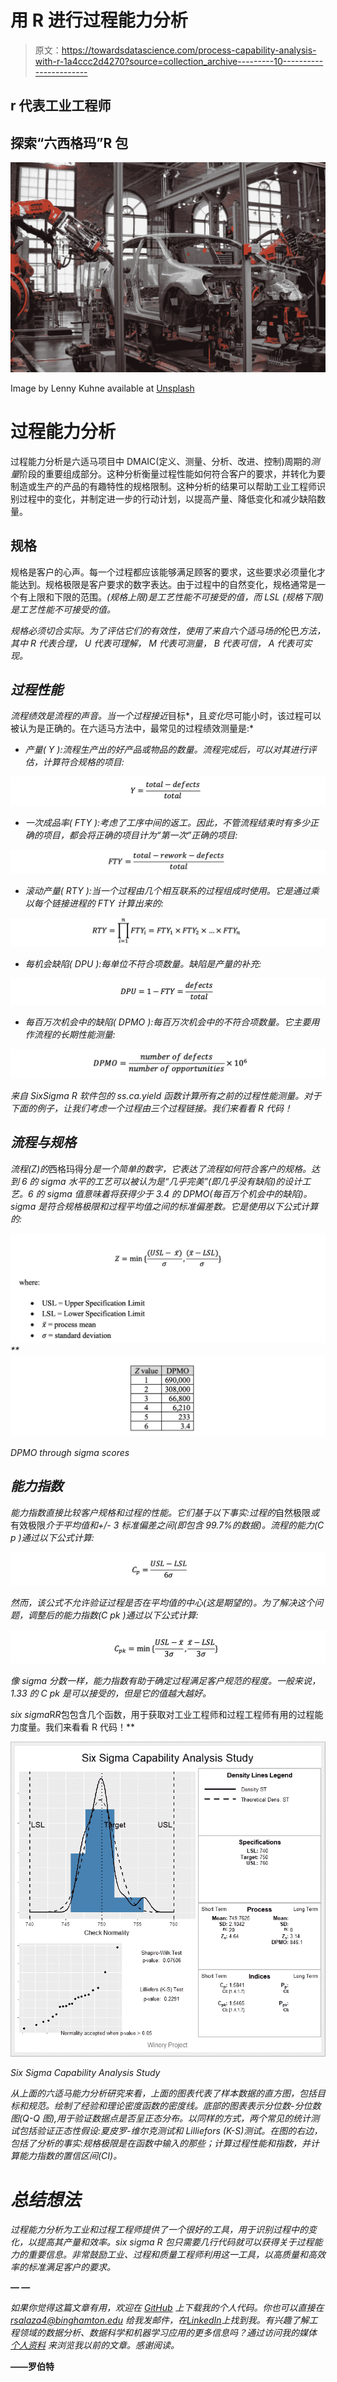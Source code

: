 # 用 R 进行过程能力分析

> 原文：<https://towardsdatascience.com/process-capability-analysis-with-r-1a4ccc2d4270?source=collection_archive---------10----------------------->

## r 代表工业工程师

## 探索“六西格玛”R 包

![](img/7f87f4422f24e5b7f1324b83895424be.png)

Image by Lenny Kuhne available at [Unsplash](https://unsplash.com/photos/jHZ70nRk7Ns)

# 过程能力分析

过程能力分析是六适马项目中 DMAIC(定义、测量、分析、改进、控制)周期的*测量*阶段的重要组成部分。这种分析衡量过程性能如何符合客户的要求，并转化为要制造或生产的产品的有趣特性的规格限制。这种分析的结果可以帮助工业工程师识别过程中的变化，并制定进一步的行动计划，以提高产量、降低变化和减少缺陷数量。

## **规格**

规格是客户的心声。每一个过程都应该能够满足顾客的要求，这些要求必须量化才能达到。规格极限是客户要求的数字表达。由于过程中的自然变化，规格通常是一个有上限和下限的范围。*(规格上限)是工艺性能不可接受的值，而 *LSL* (规格下限)是工艺性能不可接受的值。*

*规格必须切合实际。为了评估它们的有效性，使用了来自六个适马场的*伦巴*方法，其中 *R* 代表合理， *U* 代表可理解， *M* 代表可测量， *B* 代表可信， *A* 代表可实现。*

## *过程性能*

*流程绩效是流程的声音。当一个过程接近*目标*，且*变化*尽可能小时，该过程可以被认为是正确的。在六适马方法中，最常见的过程绩效测量是:*

*   *产量( *Y* ):流程生产出的好产品或物品的数量。流程完成后，可以对其进行评估，计算符合规格的项目:*

*![](img/08f0d2e546d4b28b4d898d28def0fcda.png)*

*   *一次成品率( *FTY* ):考虑了工序中间的返工。因此，不管流程结束时有多少正确的项目，都会将正确的项目计为“第一次”正确的项目:*

*![](img/638ef5bab89b14dbbc5294d931ab6bb8.png)*

*   *滚动产量( *RTY* ):当一个过程由几个相互联系的过程组成时使用。它是通过乘以每个链接进程的 *FTY* 计算出来的:*

*![](img/bec7065c228df1aca4df6dd1bb3ff8da.png)*

*   *每机会缺陷( *DPU* ):每单位不符合项数量。缺陷是产量的补充:*

*![](img/8df99a61a386dcb73a76c1f2be27f355.png)*

*   *每百万次机会中的缺陷( *DPMO* ):每百万次机会中的不符合项数量。它主要用作流程的长期性能测量:*

*![](img/dc6491b1bbb9d894089679971aeea204.png)*

*来自 *SixSigma* R 软件包的 *ss.ca.yield* 函数计算所有之前的过程性能测量。对于下面的例子，让我们考虑一个过程由三个过程链接。我们来看看 R 代码！*

## *流程与规格*

*流程(Z)的*西格玛得分*是一个简单的数字，它表达了流程如何符合客户的规格。达到 6 的 *sigma* 水平的工艺可以被认为是“几乎完美”(即几乎没有缺陷)的设计工艺。6 的 *sigma* 值意味着将获得少于 3.4 的 DPMO(每百万个机会中的缺陷)。 *sigma* 是符合规格极限和过程平均值之间的标准偏差数。它是使用以下公式计算的:*

*![](img/f8d6149efccc2be27d78b31647019088.png)**![](img/072597719f5bdc0e33a0457488df7e2f.png)*

*DPMO through sigma scores*

## ***能力指数***

*能力指数直接比较客户规格和过程的性能。它们基于以下事实:过程的*自然极限*或*有效极限*介于平均值和+/- 3 标准偏差之间(即包含 99.7%的数据)。流程的能力(C *p* )通过以下公式计算:*

*![](img/fc2c185a77d3c2b9e334239cd8c07699.png)*

*然而，该公式不允许验证过程是否在平均值的中心(这是期望的)。为了解决这个问题，调整后的能力指数(C *pk* )通过以下公式计算:*

*![](img/9f07cd408857afb403e1eb0287564c3b.png)*

*像 sigma 分数一样，能力指数有助于确定过程满足客户规范的程度。一般来说，1.33 的 C *pk* 是可以接受的，但是它的值越大越好。*

*six sigma*R*R*包包含几个函数，用于获取对工业工程师和过程工程师有用的过程能力度量。我们来看看 R 代码！**

*![](img/8772047772dfd827d143a9391013315d.png)*

*Six Sigma Capability Analysis Study*

*从上面的六适马能力分析研究来看，上面的图表代表了样本数据的直方图，包括目标和规范。绘制了经验和理论密度函数的密度线。底部的图表表示分位数-分位数图(Q-Q 图),用于验证数据点是否呈正态分布。以同样的方式，两个常见的统计测试包括验证正态性假设:夏皮罗-维尔克测试和 Lilliefors (K-S)测试。在图的右边，包括了分析的事实:规格极限是在函数中输入的那些；计算过程性能和指数，并计算能力指数的置信区间(CI)。*

# *总结想法*

*过程能力分析为工业和过程工程师提供了一个很好的工具，用于识别过程中的变化，以提高其产量和效率。six sigma R 包只需要几行代码就可以获得关于过程能力的重要信息。非常鼓励工业、过程和质量工程师利用这一工具，以高质量和高效率的标准满足客户的要求。*

**— —**

**如果你觉得这篇文章有用，欢迎在* [*GitHub*](https://github.com/rsalaza4/R-for-industrial-engineering/blob/master/Six%20Sigma/Process%20Capability%20Analysis.R) *上下载我的个人代码。你也可以直接在 rsalaza4@binghamton.edu 给我发邮件，在*[*LinkedIn*](https://www.linkedin.com/in/roberto-salazar-reyna/)*上找到我。有兴趣了解工程领域的数据分析、数据科学和机器学习应用的更多信息吗？通过访问我的媒体* [*个人资料*](https://robertosalazarr.medium.com/) *来浏览我以前的文章。感谢阅读。**

**——罗伯特**